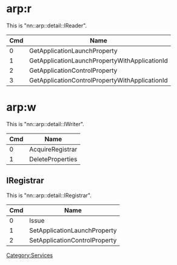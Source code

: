 # arp:r

This is "nn::arp::detail::IReader".

| Cmd | Name                                           |
| --- | ---------------------------------------------- |
| 0   | GetApplicationLaunchProperty                   |
| 1   | GetApplicationLaunchPropertyWithApplicationId  |
| 2   | GetApplicationControlProperty                  |
| 3   | GetApplicationControlPropertyWithApplicationId |

# arp:w

This is "nn::arp::detail::IWriter".

| Cmd | Name             |
| --- | ---------------- |
| 0   | AcquireRegistrar |
| 1   | DeleteProperties |

## IRegistrar

This is "nn::arp::detail::IRegistrar".

| Cmd | Name                          |
| --- | ----------------------------- |
| 0   | Issue                         |
| 1   | SetApplicationLaunchProperty  |
| 2   | SetApplicationControlProperty |

[Category:Services](Category:Services "wikilink")
